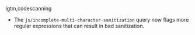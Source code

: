 lgtm,codescanning
* The `js/incomplete-multi-character-sanitization` query now flags more regular expressions that can result in bad sanitization.
